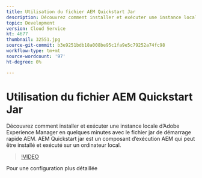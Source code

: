 ```yaml
---
title: Utilisation du fichier AEM Quickstart Jar
description: Découvrez comment installer et exécuter une instance locale d’Adobe Experience Manager en quelques minutes avec le fichier jar de démarrage rapide AEM. AEM Quickstart jar est un composant d’exécution AEM qui peut être installé et exécuté sur un ordinateur local.
topic: Development
version: Cloud Service
kt: 4677
thumbnail: 32551.jpg
source-git-commit: b3e9251bdb18a008be95c1fa9e5c79252a74fc98
workflow-type: tm+mt
source-wordcount: '97'
ht-degree: 0%

---
```



# Utilisation du fichier AEM Quickstart Jar

Découvrez comment installer et exécuter une instance locale d’Adobe Experience Manager en quelques minutes avec le fichier jar de démarrage rapide AEM. AEM Quickstart jar est un composant d’exécution AEM qui peut être installé et exécuté sur un ordinateur local.

>[!VIDEO](https://video.tv.adobe.com/v/32551?quality=12&learn=on)

Pour une configuration plus détaillée